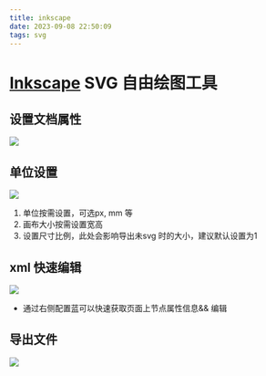 ```yaml
---
title: inkscape
date: 2023-09-08 22:50:09
tags: svg
---
```



# [Inkscape](https://inkscape.org/zh-hans/doc/tutorials/basic/tutorial-basic.html) SVG 自由绘图工具

## 设置文档属性
![](/img/inkscape/file-property.png)

## 单位设置
![](/img/inkscape/file-property.png)

1. 单位按需设置，可选px, mm 等
2. 画布大小按需设置宽高
3. 设置尺寸比例，此处会影响导出未svg 时的大小，建议默认设置为1

## xml 快速编辑
![](/img/inkscape/xml-editor.png)

- 通过右侧配置蓝可以快速获取页面上节点属性信息&& 编辑

## 导出文件
![](/img/inkscape/file-export.png)